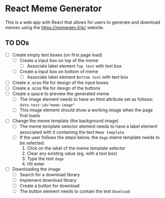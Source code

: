 # React Meme Generator

This is a web app with React that allows for users to generate and download memes using the https://memegen.link/ website.

## TO DOs

- [ ] Create empty text boxes (on first page load)
  - [ ] Create a input box on top of the meme
    - [ ] Associate label element `Top text` with text box
  - [ ] Create a input box on bottom of meme
    - [ ] Associate label element `Bottom text` with text box
- [ ] Create a .scss file for design of the input boxes
- [ ] Create a .scss file for design of the buttons
- [ ] Create a space to preview the generated meme
  - [ ] The image element needs to have an html attribute set as follows: `data-test-id="meme-image"`
  - [ ] This image element should show a working image when the page first loads
- [ ] Change the meme template (the background image)
  - [ ] The meme template selector element needs to have a label element associated with it containing the text `Meme template`
  - [ ] If the user follows the steps below, the `doge` meme template needs to be selected:
    1. Click on the label of the meme template selector
    2. Clear any existing value (eg. with a text box)
    3. Type the text `doge`
    4. Hit enter
- [ ] Downloading the image
  - [ ] Search for a download library
  - [ ] Implement download library
  - [ ] Create a button for download
  - [ ] The button element needs to contain the text `Download`
